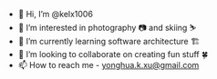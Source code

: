 - 👋 Hi, I’m @kelx1006
- 👀 I’m interested in photography 📷 and skiing ⛷️
- 🌱 I’m currently learning software architecture 🏗️ 
- 💞️ I’m looking to collaborate on creating fun stuff 🍀
- 📫 How to reach me - yonghua.k.xu@gmail.com

<!---
kelx1006/kelx1006 is a ✨ special ✨ repository because its `README.md` (this file) appears on your GitHub profile.
You can click the Preview link to take a look at your changes.
--->
